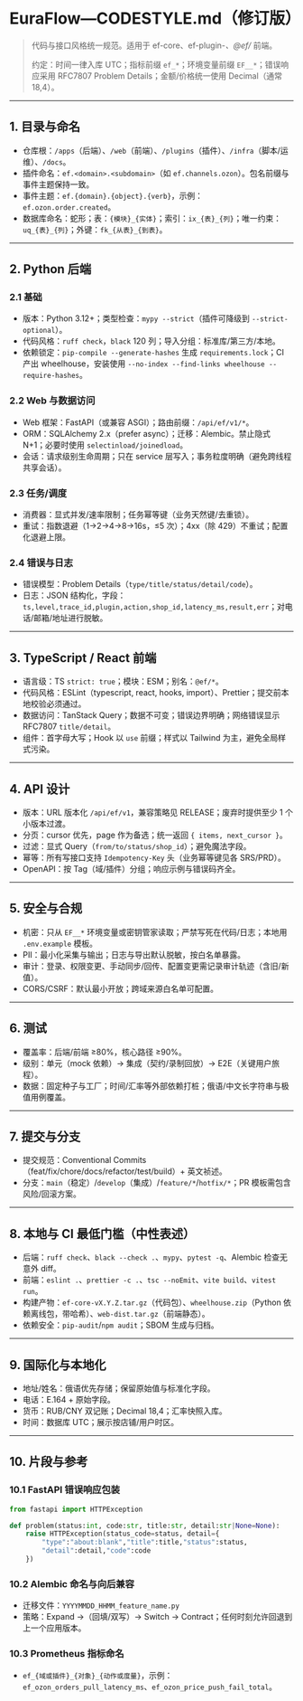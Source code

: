 # EuraFlow—CODESTYLE.md（修订版）
> 代码与接口风格统一规范。适用于 ef-core、ef-plugin-*、@ef/* 前端。
>
> 约定：时间一律入库 UTC；指标前缀 `ef_*`；环境变量前缀 `EF__*`；错误响应采用 RFC7807 Problem Details；金额/价格统一使用 Decimal（通常 18,4）。

---

## 1. 目录与命名
- 仓库根：`/apps`（后端）、`/web`（前端）、`/plugins`（插件）、`/infra`（脚本/运维）、`/docs`。
- 插件命名：`ef.<domain>.<subdomain>`（如 `ef.channels.ozon`）。包名前缀与事件主题保持一致。
- 事件主题：`ef.{domain}.{object}.{verb}`，示例：`ef.ozon.order.created`。
- 数据库命名：蛇形；表：`{模块}_{实体}`；索引：`ix_{表}_{列}`；唯一约束：`uq_{表}_{列}`；外键：`fk_{从表}_{到表}`。

---

## 2. Python 后端
### 2.1 基础
- 版本：Python 3.12+；类型检查：`mypy --strict`（插件可降级到 `--strict-optional`）。
- 代码风格：`ruff check`，`black` 120 列；导入分组：标准库/第三方/本地。
- 依赖锁定：`pip-compile --generate-hashes` 生成 `requirements.lock`；CI 产出 wheelhouse，安装使用 `--no-index --find-links wheelhouse --require-hashes`。

### 2.2 Web 与数据访问
- Web 框架：FastAPI（或兼容 ASGI）；路由前缀：`/api/ef/v1/*`。
- ORM：SQLAlchemy 2.x（prefer async）；迁移：Alembic。禁止隐式 N+1；必要时使用 `selectinload/joinedload`。
- 会话：请求级别生命周期；只在 service 层写入；事务粒度明确（避免跨线程共享会话）。

### 2.3 任务/调度
- 消费器：显式并发/速率限制；任务幂等键（业务天然键/去重锁）。
- 重试：指数退避（1→2→4→8→16s，≤5 次）；4xx（除 429）不重试；配置化退避上限。

### 2.4 错误与日志
- 错误模型：Problem Details（`type/title/status/detail/code`）。
- 日志：JSON 结构化，字段：`ts,level,trace_id,plugin,action,shop_id,latency_ms,result,err`；对电话/邮箱/地址进行脱敏。

---

## 3. TypeScript / React 前端
- 语言级：TS `strict: true`；模块：ESM；别名：`@ef/*`。
- 代码风格：ESLint（typescript, react, hooks, import）、Prettier；提交前本地校验必须通过。
- 数据访问：TanStack Query；数据不可变；错误边界明确；网络错误显示 RFC7807 `title/detail`。
- 组件：首字母大写；Hook 以 `use` 前缀；样式以 Tailwind 为主，避免全局样式污染。

---

## 4. API 设计
- 版本：URL 版本化 `/api/ef/v1`，兼容策略见 RELEASE；废弃时提供至少 1 个小版本过渡。
- 分页：cursor 优先，page 作为备选；统一返回 `{ items, next_cursor }`。
- 过滤：显式 Query（`from/to/status/shop_id`）；避免魔法字段。
- 幂等：所有写接口支持 `Idempotency-Key` 头（业务幂等键见各 SRS/PRD）。
- OpenAPI：按 Tag（域/插件）分组；响应示例与错误码齐全。

---

## 5. 安全与合规
- 机密：只从 `EF__*` 环境变量或密钥管家读取；严禁写死在代码/日志；本地用 `.env.example` 模板。
- PII：最小化采集与输出；日志与导出默认脱敏，按白名单暴露。
- 审计：登录、权限变更、手动同步/回传、配置变更需记录审计轨迹（含旧/新值）。
- CORS/CSRF：默认最小开放；跨域来源白名单可配置。

---

## 6. 测试
- 覆盖率：后端/前端 ≥80%，核心路径 ≥90%。
- 级别：单元（mock 依赖）→ 集成（契约/录制回放）→ E2E（关键用户旅程）。
- 数据：固定种子与工厂；时间/汇率等外部依赖打桩；俄语/中文长字符串与极值用例覆盖。

---

## 7. 提交与分支
- 提交规范：Conventional Commits（feat/fix/chore/docs/refactor/test/build）+ 英文祯述。
- 分支：`main`（稳定）/`develop`（集成）/`feature/*`/`hotfix/*`；PR 模板需包含风险/回滚方案。

---

## 8. 本地与 CI 最低门槛（中性表述）
- 后端：`ruff check`、`black --check .`、`mypy`、`pytest -q`、Alembic 检查无意外 diff。
- 前端：`eslint .`、`prettier -c .`、`tsc --noEmit`、`vite build`、`vitest run`。
- 构建产物：`ef-core-vX.Y.Z.tar.gz`（代码包）、`wheelhouse.zip`（Python 依赖离线包，带哈希）、`web-dist.tar.gz`（前端静态）。
- 依赖安全：`pip-audit`/`npm audit`；SBOM 生成与归档。

---

## 9. 国际化与本地化
- 地址/姓名：俄语优先存储；保留原始值与标准化字段。
- 电话：E.164 + 原始字段。
- 货币：RUB/CNY 双记账；Decimal 18,4；汇率快照入库。
- 时间：数据库 UTC；展示按店铺/用户时区。

---

## 10. 片段与参考
### 10.1 FastAPI 错误响应包装
```py
from fastapi import HTTPException

def problem(status:int, code:str, title:str, detail:str|None=None):
    raise HTTPException(status_code=status, detail={
        "type":"about:blank","title":title,"status":status,
        "detail":detail,"code":code
    })
```

### 10.2 Alembic 命名与向后兼容
- 迁移文件：`YYYYMMDD_HHMM_feature_name.py`
- 策略：Expand →（回填/双写）→ Switch → Contract；任何时刻允许回退到上一个应用版本。

### 10.3 Prometheus 指标命名
- `ef_{域或插件}_{对象}_{动作或度量}`，示例：`ef_ozon_orders_pull_latency_ms`、`ef_ozon_price_push_fail_total`。

